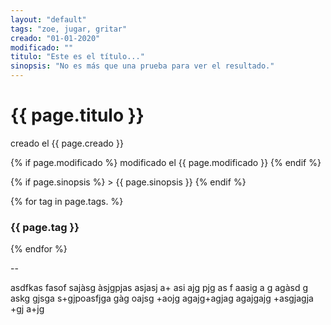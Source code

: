 ```yaml
---
layout: "default"
tags: "zoe, jugar, gritar"
creado: "01-01-2020"
modificado: ""
titulo: "Este es el título..."
sinopsis: "No es más que una prueba para ver el resultado."
---
```


# {{ page.titulo }}

creado el {{ page.creado }}

{% if page.modificado %}
    modificado el {{ page.modificado }}
{% endif %}

{% if page.sinopsis %}
    > {{ page.sinopsis }}
{% endif %}

{% for tag in page.tags. %}
  <h3 class="tag">{{ page.tag }}</h3>
{% endfor %}

--
	
asdfkas fasof sajàsg àsjgpjas asjasj a+ 
asi ajg pjg 
as f
aasig
a g
agàsd g
askg gjsga s+gjpoasfjga gàg oajsg +aojg 
agajg+agjag agajgajg +asgjagja +gj a+jg
